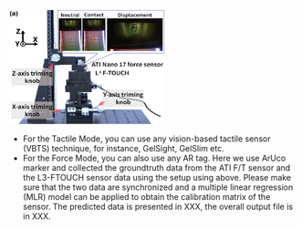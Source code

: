 <p align="left">
  <img width="272" height="200" src="calibration_setup_img.png">
</p>

* For the Tactile Mode, you can use any vision-based tactile sensor (VBTS) technique, for instance, GelSight, GelSlim etc.
* For the Force Mode, you can also use any AR tag. Here we use ArUco marker and collected the groundtruth data from the ATI F/T sensor and the L3-FTOUCH sensor data using the setup using above. Please make sure that the two data are synchronized and a multiple linear regression (MLR) model can be applied to obtain the calibration matrix of the sensor. The predicted data is presented in XXX, the overall output file is in XXX. 

